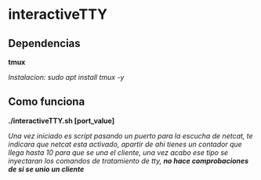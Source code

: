 # interactiveTTY

## Dependencias

**tmux**

*Instalacion: sudo apt install tmux -y*


## Como funciona

**./interactiveTTY.sh [port_value]**


*Una vez iniciado es script pasando un puerto para la escucha de netcat, te indicara que netcat esta activado, apartir de ahi tienes un contador que llega hasta 10 para que se una el cliente,
una vez acabo ese tipo se inyectaran los comandos de tratamiento de tty, **no hace comprobaciones de si se unio un cliente***
